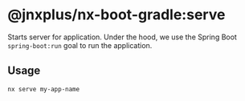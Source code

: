 # @jnxplus/nx-boot-gradle:serve

Starts server for application.
Under the hood, we use the Spring Boot `spring-boot:run` goal to run the application.

## Usage

```bash
nx serve my-app-name
```
